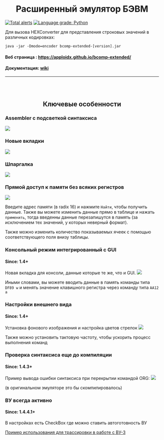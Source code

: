 
<h1 align=center>Расширенный эмулятор БЭВМ</h1>

[![Total alerts](https://img.shields.io/lgtm/alerts/g/AppLoidx/bcomp-extended.svg?logo=lgtm&logoWidth=18)](https://lgtm.com/projects/g/AppLoidx/bcomp-extended/alerts/)
[![Language grade: Python](https://img.shields.io/lgtm/grade/python/g/AppLoidx/ML.svg?logo=lgtm&logoWidth=18)](https://lgtm.com/projects/g/AppLoidx/ML/context:python)


Для вызова HEXConverter для представления строковых значений в различных кодировках:
```
java -jar -Dmode=encoder bcomp-extended-[version].jar
```

#### Веб страница : https://apploidx.github.io/bcomp-extended/
#### Документация: [wiki](https://github.com/AppLoidx/bcomp-extended/wiki)

<hr>
<br><br>

<h2 align=center>Ключевые особенности</h2>

### Assembler с подсветкой синтаксиса
![](https://github.com/AppLoidx/bcomp-extended/blob/master/page/img/assembler-example.png?raw=true)

### Новые вкладки 
![](https://github.com/AppLoidx/bcomp-extended/blob/master/report/res/basic-view.png)

### Шпаргалка
![](https://github.com/AppLoidx/bcomp-extended/blob/master/report/res/cheat-sheet.png)

### Прямой доступ к памяти без всяких регистров
![](https://github.com/AppLoidx/bcomp-extended/blob/master/page/img/tools-example.png?raw=true)

Введите адрес памяти (в radix 16) и нажмите `Найти`, чтобы получить данные. Также вы можете изменить данные прямо в таблице и нажать `применить`, тогда введенны данные перезапишутся в память (за исключением тех значений, у которых неверный формат).

Также можно изменить количество показываемых ячеек с помощью соответствующего поля внизу таблицы.

### Консольный режим интегрированный с GUI
#### Since: 1.4+
Новая вкладка для консоли, данные которые те же, что и GUI.
![](https://github.com/AppLoidx/bcomp-extended/blob/master/page/img/code-example.gif?raw=true)

Иными словами, вы можете вводить данные в память команды типа `DF89 w` и менять значение клавишного регистра через команду типа `AA12 a`

### Настройки внешнего вида
#### Since: 1.4+

Установка фонового изображения и настройка цветов стрелок
![](https://github.com/AppLoidx/bcomp-extended/blob/master/page/img/color-choose.PNG?raw=true)

Также можно установить тактовую частоту, чтобы ускорить процесс выполнения команд

### Проверка синтаксиса еще до компиляции
#### Since: 1.4.3+

Пример вывода ошибки синтаксиса при перекрытии командой ORG:
![](https://github.com/AppLoidx/bcomp-extended/blob/master/report/res/assembler-syntax-example.png)

(в оригинальном эмуляторе это бы скомпилировалось)

### ВУ всегда активно
#### Since: 1.4.4.1+

В настройках есть CheckBox где можно ставить автоготовность ВУ

[Пример использования для трассировки в работе с ВУ-3](https://github.com/AppLoidx/bcomp-extended/wiki/Трассировка-с-ВУ-3)
